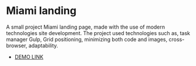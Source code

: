 # Miami landing

A small project Miami landing page, made with the use of modern technologies
site development. The project used technologies such as, task manager Gulp,
Grid positioning, minimizing both code and images, cross-browser, adaptability.

-   [DEMO LINK](https://ermolenkogit.github.io/Miami-landing/dist/index)
